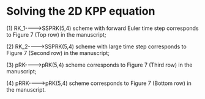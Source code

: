 # Solving the 2D KPP equation

(1) RK_1---->SSPRK(5,4) scheme with forward Euler time step corresponds to Figure 7 (Top row) in the manuscript;

(2) RK_2---->SSPRK(5,4) scheme with large time step corresponds to Figure 7 (Second row) in the manuscript;

(3) pRK---->pRK(5,4) scheme corresponds to Figure 7 (Third row) in the manuscript;

(4) pRRK---->pRK(5,4) scheme corresponds to Figure 7 (Bottom row) in the manuscript.
